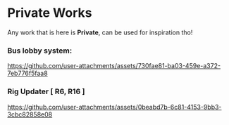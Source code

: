 # Private Works

Any work that is here is **Private**, can be used for inspiration tho!

### Bus lobby system:
https://github.com/user-attachments/assets/730fae81-ba03-459e-a372-7eb776f5faa8

### Rig Updater [ R6, R16 ]
https://github.com/user-attachments/assets/0beabd7b-6c81-4153-9bb3-3cbc82858e08

